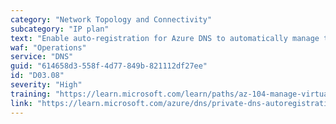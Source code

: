 ```yaml
---
category: "Network Topology and Connectivity"
subcategory: "IP plan"
text: "Enable auto-registration for Azure DNS to automatically manage the lifecycle of the DNS records for the virtual machines deployed within a virtual network."
waf: "Operations"
service: "DNS"
guid: "614658d3-558f-4d77-849b-821112df27ee"
id: "D03.08"
severity: "High"
training: "https://learn.microsoft.com/learn/paths/az-104-manage-virtual-networks/"
link: "https://learn.microsoft.com/azure/dns/private-dns-autoregistration"
---
```

